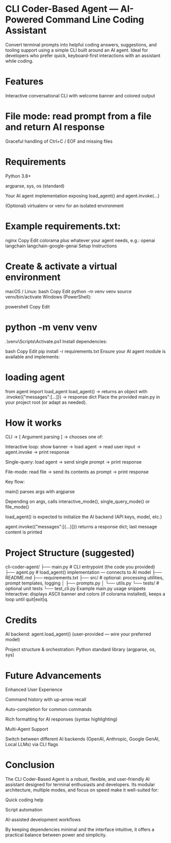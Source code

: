 # CLI Coder-Based Agent — AI-Powered Command Line Coding Assistant
Convert terminal prompts into helpful coding answers, suggestions, and tooling support using a simple CLI built around an AI agent. Ideal for developers who prefer quick, keyboard-first interactions with an assistant while coding.

# Features
Interactive conversational CLI with welcome banner and colored output


# File mode: read prompt from a file and return AI response

Graceful handling of Ctrl+C / EOF and missing files


# Requirements
Python 3.8+

argparse, sys, os (standard)


Your AI agent implementation exposing load_agent() and agent.invoke(...)

(Optional) virtualenv or venv for an isolated environment

# Example requirements.txt:

nginx
Copy
Edit
colorama
plus whatever your agent needs, e.g.:
openai
langchain
 langchain-google-genai
Setup Instructions
# Create & activate a virtual environment
macOS / Linux:
bash
Copy
Edit
python -m venv venv
source venv/bin/activate
Windows (PowerShell):

powershell
Copy
Edit
# python -m venv venv
.\venv\Scripts\Activate.ps1
Install dependencies:

bash
Copy
Edit
pip install -r requirements.txt
Ensure your AI agent module is available and implements:
# loading agent
from agent import load_agent
load_agent() -> returns an object with .invoke({"messages":[...]}) -> response dict
Place the provided main.py in your project root (or adapt as needed).

# How it works
 CLI → [ Argument parsing ] → chooses one of:

Interactive loop: show banner → load agent → read user input → agent.invoke → print response

Single-query: load agent → send single prompt → print response

File-mode: read file → send its contents as prompt → print response

Key flow:

main() parses args with argparse

Depending on args, calls interactive_mode(), single_query_mode() or file_mode()

load_agent() is expected to initialize the AI backend (API keys, model, etc.)

agent.invoke({"messages":[{...}]}) returns a response dict; last message content is printed

# Project Structure (suggested)

cli-coder-agent/
├── main.py                # CLI entrypoint (the code you provided)
├── agent.py               # load_agent() implementation — connects to AI model
├── README.md
├── requirements.txt
├── src/                   # optional: processing utilities, prompt templates, logging
│   ├── prompts.py
│   └── utils.py
└── tests/                 # optional unit tests
    └── test_cli.py
Example main.py usage snippets
Interactive: displays ASCII banner and colors (if colorama installed), keeps a loop until quit|exit|q.


# Credits
AI backend: agent.load_agent() (user-provided — wire your preferred model)

Project structure & orchestration: Python standard library (argparse, os, sys)
# Future Advancements 
Enhanced User Experience

Command history with up-arrow recall

Auto-completion for common commands

Rich formatting for AI responses (syntax highlighting)

Multi-Agent Support

Switch between different AI backends (OpenAI, Anthropic, Google GenAI, Local LLMs) via CLI flags
# Conclusion
The CLI Coder-Based Agent is a robust, flexible, and user-friendly AI assistant designed for terminal enthusiasts and developers.
Its modular architecture, multiple modes, and focus on speed make it well-suited for:

Quick coding help

Script automation

AI-assisted development workflows

By keeping dependencies minimal and the interface intuitive, it offers a practical balance between power and simplicity.








